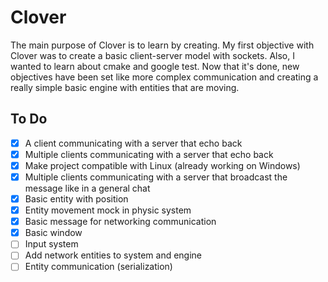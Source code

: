 # Clover
The main purpose of Clover is to learn by creating. My first objective with Clover was to create a basic client-server model with sockets. Also, I wanted to learn about cmake and google test. Now that it's done, new objectives have been set like more complex communication and creating a really simple basic engine with entities that are moving.
## To Do
- [x] A client communicating with a server that echo back
- [x] Multiple clients communicating with a server that echo back
- [x] Make project compatible with Linux (already working on Windows)
- [x] Multiple clients communicating with a server that broadcast the message like in a general chat
- [x] Basic entity with position
- [x] Entity movement mock in physic system
- [x] Basic message for networking communication
- [x] Basic window
- [ ] Input system
- [ ] Add network entities to system and engine
- [ ] Entity communication (serialization)